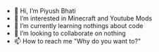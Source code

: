 - 👋 Hi, I’m Piyush Bhati
- 👀 I’m interested in Minecraft and Youtube Mods
- 🌱 I’m currently learning nothings about code
- 💞️ I’m looking to collaborate on nothing
- 📫 How to reach me "Why do you want to?"

